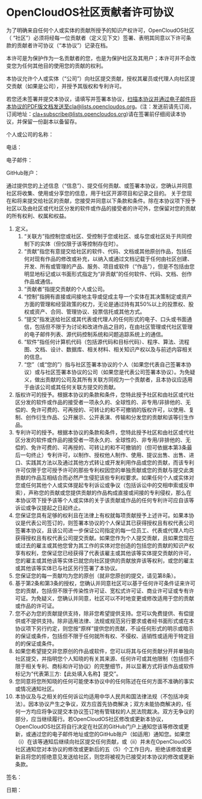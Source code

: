 # OpenCloudOS社区贡献者许可协议
为了明确来自任何个人或实体的贡献所授予的知识产权许可，OpenCloudOS社区（ “社区”）必须将经每一位贡献者（定义见下文）签署、表明其同意以下许可条款的贡献者许可协议（“本协议”）记录在档。

本许可是为保护作为一名贡献者的您，也是为保护社区及其用户；本许可并不会改变您为任何其他目的使用您的贡献的权利。

本协议允许个人或实体（“公司”）向社区提交贡献，授权其雇员或代理人向社区提交贡献（如果是公司），并授予其版权和专利许可。

若您还未签署并提交本协议，请填写并签署本协议，扫描本协议并通过电子邮件将本协议的PDF版文档发送至cla@lists.opencloudos.org。(注：发送前请先订阅，订阅地址：cla+subscribe@lists.opencloudos.org)请在签署前仔细阅读本协议，并保留一份副本以备留存。
 
个人或公司的名称：

电话：

电子邮件：

GitHub账户：

通过提供您的上述信息（“信息”）、提交任何贡献、或签署本协议，您确认并同意社区将收集、使用或分享您的信息，用于社区开源项目和记录之目的。
关于您现在和将来提交给社区的贡献，您接受并同意以下条款和条件。除在本协议项下授予社区以及由社区或代社区分发的软件或作品的接受者的许可外，您保留对您的贡献的所有权利、权属和权益。

1. 定义。
   1. “关联方”指控制您或社区、受控制于您或社区、或与您或社区处于共同控制下的实体（但仅限于该等控制存在时）。
   2. “贡献”指您有意提交给社区的软件、代码、文档或其他原创作品，包括任何对现有作品的修改或补充，以纳入或通过文档记载于任何由社区创建、开发、所有或管理的产品、服务、项目或软件（“作品”），但是不包括由您明显地标记或以书面形式指定为“非贡献”的任何软件、代码、文档、创作作品或通信。
   3. “贡献者”指提交贡献的个人或公司。
   4. “控制”指拥有直接或间接地主导或促成主导一个实体在其决策制定或资产方面的管理和经营政策的权力，无论是通过持有其50%以上的投票权、股权或资产、合同、管理协议、投票信托或其他方式。
   5. “提交”指发送给社区或其代表或代理人的任何形式的电子、口头或书面通信，包括但不限于为讨论和改进作品之目的，在由社区管理或代社区管理的电子邮件列表、源代码控制系统和问题追踪系统上的通信。
   6. “软件”指任何计算机代码（包括源代码和目标代码）、程序、算法、流程图、文档、设计、数据库、相关材料、相关知识产权以及与前述内容相关的信息。
   7. “您”（或“您的”）指与社区签署本协议的个人（如果您代表自己签署本协议）或与社区签署本协议的公司（如果您是代表公司签署本协议）。为免疑义，做出贡献的公司及其所有关联方同视为一个贡献者，且本协议应适用于由该公司或其任何关联方提交的贡献。
2. 版权许可的授予。根据本协议的条款和条件，您特此授予社区和由社区或代社区分发的软件或作品的接受者一项永久的、全球性的、非专用/非排他的、无偿的、免许可费的、可再授的、可转让的和不可撤销的版权许可，以使用、复制、创作衍生作品、公开展示、公开表演、传输和分发您的贡献和该等衍生作品。
3. 专利许可的授予。根据本协议的条款和条件，您特此授予社区和由社区或代社区分发的软件或作品的接受者一项永久的、全球性的、非专用/非排他的、无偿的、免许可费的、可再授的、可转让的和不可撤销的（但可依据本第3条最后一句终止）专利许可，以制作、授权他人制作、使用、提议出售、出售、进口、实践其方法以及通过其他方式转让或开发利用作品或您的贡献，而该专利许可仅限于您可授予许可的那些专利权因您的单独贡献或您的贡献与提交此类贡献的作品互相结合而必然产生侵犯该些专利权要求。如果任何个人或实体对您或任何其他个人或实体提起专利诉讼或争议（包括诉讼中的交相申索或反申索），声称您的贡献或您提供贡献的作品构成直接或间接的专利侵权，那么在本协议项下授予该等个人或实体的关于该贡献或作品的任何专利许可应自该等诉讼或争议提起之日起终止。
4. 您保证您具有足够的权利且在法律上有权就每项贡献授予上述许可。如果本协议是代表公司签订的，则签署本协议的个人保证其已获得授权且有权代表公司签署本协议，且该公司进一步保证公司指定的每一位员工、代表或代理人均已获得授权且有权代表公司提交贡献。如果您作为个人提交贡献，且如果您现在或过去的雇主或其他您曾为其工作的实体对您创造的包括您的贡献的知识产权享有权利，您保证您已经获得了代表该雇主或其他该等实体提交贡献的许可，您的雇主或其他该等实体已就您向社区提供的贡献放弃该等权利，或您的雇主或其他该等实体已与社区另行签署了本协议。
5. 您保证您的每一贡献均为您的原创（就非您原创的提交，请见第8条）。
6. 基于第2条和第3条的授权，您确认并同意社区可以基于任何许可条件证来许可您的贡献，包括但不限于传染性许可证、宽松式许可证、商业许可证或专有许可证。为免疑义，您确认并同意，社区可以不时地变更或修改适用于您的贡献或作品的许可证。
7. 您不必为您的贡献提供支持，除非您希望提供支持。您可以免费提供、有偿提供或不提供支持。除非适用法律、法规或规范另行要求或者经书面形式或在本协议项下另行约定，则您按“原样”提供您的贡献，不设任何形式的明示或暗示的保证或条件，包括但不限于任何就所有权、不侵权、适销性或适用于特定目的的保证或条件。
8. 如果您希望提交非您原创的作品或软件，您可以将其与任何贡献分开并单独向社区提交，并指明您个人知晓的有关其来源、任何许可或其他限制（包括但不限于相关专利、商标和许可协议）的完整细节，并以显著方式将该作品或软件标记为“代表第三方:【此处填入名称】提交”。
9. 您同意将您所知晓的任何可能使本协议中的任何陈述在任何方面不准确的事实或情况通知社区。
10. 本协议及与之相关的任何诉讼均适用中华人民共和国法律法规（不包括冲突法）。因本协议产生之争议，双方应首先协商解决；双方未能协商解决的，任何一方均应将争议提交本协议签订地有管辖权的人民法院裁决。双方无争议的部分，应当继续履行。若OpenCloudOS社区修改或更新本协议，OpenCloudOS社区将自行决定在社区的GitHub门户上通知您该等修改或更新，或通过您的电子邮件地址或您的GitHub账户（如适用）通知您。如果您（i）在该等通知后继续向社区提交任何贡献，或（ii）并未在OpenCloudOS社区通知您对本协议的修改或更新后的五（5）个工作日内，拒绝该修改或更新且将您的拒绝意见发送给社区，则您将被视为已接受对本协议的修改或更新条款。


签名：

日期：
